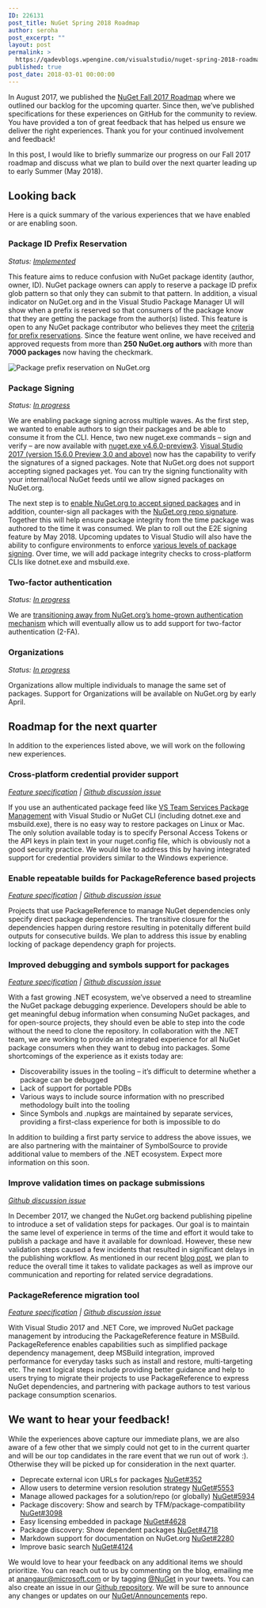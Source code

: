 ```yaml
---
ID: 226131
post_title: NuGet Spring 2018 Roadmap
author: seroha
post_excerpt: ""
layout: post
permalink: >
  https://qadevblogs.wpengine.com/visualstudio/nuget-spring-2018-roadmap/
published: true
post_date: 2018-03-01 00:00:00
---
```

In August 2017, we published the [NuGet Fall 2017 Roadmap][1] where we outlined our backlog for the upcoming quarter. Since then, we’ve published specifications for these experiences on GitHub for the community to review. You have provided a ton of great feedback that has helped us ensure we deliver the right experiences. Thank you for your continued involvement and feedback!

In this post, I would like to briefly summarize our progress on our Fall 2017 roadmap and discuss what we plan to build over the next quarter leading up to early Summer (May 2018).

## Looking back

Here is a quick summary of the various experiences that we have enabled or are enabling soon.

### Package ID Prefix Reservation

*Status: [Implemented][2]*

This feature aims to reduce confusion with NuGet package identity (author, owner, ID). NuGet package owners can apply to reserve a package ID prefix glob pattern so that only they can submit to that pattern. In addition, a visual indicator on NuGet.org and in the Visual Studio Package Manager UI will show when a prefix is reserved so that consumers of the package know that they are getting the package from the author(s) listed. This feature is open to any NuGet package contributor who believes they meet the [criteria for prefix reservations][2]. Since the feature went online, we have received and approved requests from more than **250 NuGet.org authors** with more than **7000 packages** now having the checkmark.

![Package prefix reservation on NuGet.org][3]

### Package Signing

*Status: [In progress][4]*

We are enabling package signing across multiple waves. As the first step, we wanted to enable authors to sign their packages and be able to consume it from the CLI. Hence, two new nuget.exe commands – sign and verify – are now available with [nuget.exe v4.6.0-preview3][5]. [Visual Studio 2017 (version 15.6.0 Preview 3.0 and above)][6] now has the capability to verify the signatures of a signed packages. Note that NuGet.org does not support accepting signed packages yet. You can try the signing functionality with your internal/local NuGet feeds until we allow signed packages on NuGet.org.

The next step is to [enable NuGet.org to accept signed packages][7] and in addition, counter-sign all packages with the [NuGet.org repo signature][8]. Together this will help ensure package integrity from the time package was authored to the time it was consumed. We plan to roll out the E2E signing feature by May 2018. Upcoming updates to Visual Studio will also have the ability to configure environments to enforce [various levels of package signing][9]. Over time, we will add package integrity checks to cross-platform CLIs like dotnet.exe and msbuild.exe.

### Two-factor authentication

*Status: [In progress][10]*

We are [transitioning away from NuGet.org’s home-grown authentication mechanism][11] which will eventually allow us to add support for two-factor authentication (2-FA).

### Organizations

*Status: [In progress][12]*

Organizations allow multiple individuals to manage the same set of packages. Support for Organizations will be available on NuGet.org by early April.

## Roadmap for the next quarter

In addition to the experiences listed above, we will work on the following new experiences.

### Cross-platform credential provider support

*[Feature specification][13] | [Github discussion issue][14]*

If you use an authenticated package feed like [VS Team Services Package Management][15] with Visual Studio or NuGet CLI (including dotnet.exe and msbuild.exe), there is no easy way to restore packages on Linux or Mac. The only solution available today is to specify Personal Access Tokens or the API keys in plain text in your nuget.config file, which is obviously not a good security practice. We would like to address this by having integrated support for credential providers similar to the Windows experience.

### Enable repeatable builds for PackageReference based projects

*[Feature specification][16] | [Github discussion issue][17]*

Projects that use PackageReference to manage NuGet dependencies only specify direct package dependencies. The transitive closure for the dependencies happen during restore resulting in potenitally different build outputs for consecutive builds. We plan to address this issue by enabling locking of package dependency graph for projects.

### Improved debugging and symbols support for packages

*[Feature specification][18] | [Github discussion issue][19]*

With a fast growing .NET ecosystem, we’ve observed a need to streamline the NuGet package debugging experience. Developers should be able to get meaningful debug information when consuming NuGet packages, and for open-source projects, they should even be able to step into the code without the need to clone the repository. In collaboration with the .NET team, we are working to provide an integrated experience for all NuGet package consumers when they want to debug into packages. Some shortcomings of the experience as it exists today are:

*   Discoverability issues in the tooling – it’s difficult to determine whether a package can be debugged
*   Lack of support for portable PDBs
*   Various ways to include source information with no prescribed methodology built into the tooling
*   Since Symbols and .nupkgs are maintained by separate services, providing a first-class experience for both is impossible to do

In addition to building a first party service to address the above issues, we are also partnering with the maintainer of SymbolSource to provide additional value to members of the .NET ecosystem. Expect more information on this soon.

### Improve validation times on package submissions

*[Github discussion issue][20]*

In December 2017, we changed the NuGet.org backend publishing pipeline to introduce a set of validation steps for packages. Our goal is to maintain the same level of experience in terms of the time and effort it would take to publish a package and have it available for download. However, these new validation steps caused a few incidents that resulted in significant delays in the publishing workflow. As mentioned in our recent [blog post][21], we plan to reduce the overall time it takes to validate packages as well as improve our communication and reporting for related service degradations.

### PackageReference migration tool

*[Feature specification][22] | [Github discussion issue][23]*

With Visual Studio 2017 and .NET Core, we improved NuGet package management by introducing the PackageReference feature in MSBuild. PackageReference enables capabilities such as simplified package dependency management, deep MSBuild integration, improved performance for everyday tasks such as install and restore, multi-targeting etc. The next logical steps include providing better guidance and help to users trying to migrate their projects to use PackageReference to express NuGet dependencies, and partnering with package authors to test various package consumption scenarios.

## We want to hear your feedback!

While the experiences above capture our immediate plans, we are also aware of a few other that we simply could not get to in the current quarter and will be our top candidates in the rare event that we run out of work :). Otherwise they will be picked up for consideration in the next quarter.

*   Deprecate external icon URLs for packages [NuGet#352][24]
*   Allow users to determine version resolution strategy [NuGet#5553][25]
*   Manage allowed packages for a solution/repo (or globally) [NuGet#5934][26]
*   Package discovery: Show and search by TFM/package-compatibility [NuGet#3098][27]
*   Easy licensing embedded in package [NuGet#4628][28]
*   Package discovery: Show dependent packages [NuGet#4718][29]
*   Markdown support for documentation on NuGet.org [NuGet#2280][30]
*   Improve basic search [NuGet#4124][31]

We would love to hear your feedback on any additional items we should prioritize. You can reach out to us by commenting on the blog, emailing me at <anangaur@microsoft.com> or by tagging [@NuGet][32] in your tweets. You can also create an issue in our [Github repository][33]. We will be sure to announce any changes or updates on our [NuGet/Announcements][34] repo.

 [1]: https://blog.nuget.org/20170809/NuGet-Fall-2017-Roadmap.html
 [2]: https://docs.microsoft.com/en-us/nuget/reference/id-prefix-reservation
 [3]: https://docs.microsoft.com/en-us/nuget/reference/media/nuget-gallery-reserved-prefix.png
 [4]: https://github.com/NuGet/Announcements/issues/6
 [5]: https://www.nuget.org/downloads
 [6]: https://www.visualstudio.com/downloads/
 [7]: https://github.com/NuGet/Announcements/issues/18
 [8]: https://github.com/NuGet/Announcements/issues/15
 [9]: https://github.com/NuGet/Home/wiki/%5BSpec%5D-NuGet-Package-Signing-Client-Policy
 [10]: https://github.com/NuGet/Announcements/issues/3
 [11]: https://blog.nuget.org/20180227/Deprecating-NuGet-org-authentication.html
 [12]: https://github.com/NuGet/Announcements/issues/4
 [13]: https://aka.ms/nuget-xplat-auth
 [14]: https://github.com/NuGet/Home/issues/6486
 [15]: https://www.visualstudio.com/team-services/package-management
 [16]: https://github.com/NuGet/Home/wiki/Enable-repeatable-builds-for-PackageReference-based-projects
 [17]: https://github.com/nuget/home/issues/5602
 [18]: https://github.com/NuGet/Home/wiki/NuGet-Package-Debugging-&-Symbols-Improvements
 [19]: https://github.com/NuGet/Home/issues/6104
 [20]: https://github.com/NuGet/NuGetGallery/issues/5560
 [21]: https://blog.nuget.org/20180201/NuGet-package-publishing-workflow-behind-the-scenes.html
 [22]: https://github.com/NuGet/Home/wiki/packages.config-%28PC%29-to-PackageReference-%28PR%29-Upgrader
 [23]: https://github.com/NuGet/Home/issues/5877
 [24]: https://github.com/NuGet/Home/issues/352
 [25]: https://github.com/NuGet/Home/issues/5553
 [26]: https://github.com/NuGet/Home/issues/5934
 [27]: https://github.com/NuGet/NuGetGallery/issues/3098
 [28]: https://github.com/NuGet/Home/issues/4628
 [29]: https://github.com/NuGet/NuGetGallery/issues/4718
 [30]: https://github.com/NuGet/NuGetGallery/issues/2280
 [31]: https://github.com/NuGet/NuGetGallery/issues/4124
 [32]: https://twitter.com/nuget
 [33]: https://github.com/NuGet/Home/issues/new
 [34]: https://github.com/NuGet/Announcements